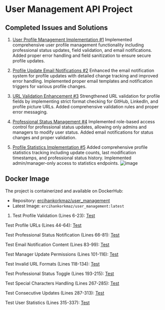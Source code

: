 # User Management API Project

## Completed Issues and Solutions
1. [User Profile Management Implementation #1](https://github.com/ErcihanK/user_management/issues/1)
   Implemented comprehensive user profile management functionality including professional status updates, field validation, and email notifications. Added proper error handling and field sanitization to ensure secure profile updates.

2. [Profile Update Email Notifications #2](https://github.com/ErcihanK/user_management/issues/2)
   Enhanced the email notification system for profile updates with detailed change tracking and improved error handling. Implemented proper email templates and notification triggers for various profile changes.

3. [URL Validation Enhancement #3](https://github.com/ErcihanK/user_management/issues/3)
   Strengthened URL validation for profile fields by implementing strict format checking for GitHub, LinkedIn, and profile picture URLs. Added comprehensive validation rules and proper error messaging.

4. [Professional Status Management #4](https://github.com/ErcihanK/user_management/issues/4)
   Implemented role-based access control for professional status updates, allowing only admins and managers to modify user status. Added email notifications for status changes and proper validation.

5. [Profile Statistics Implementation #5](https://github.com/ErcihanK/user_management/issues/5)
   Added comprehensive profile statistics tracking including update counts, last modification timestamps, and professional status history. Implemented admin/manager-only access to statistics endpoints.
![image](https://github.com/user-attachments/assets/3b23ae95-3622-4907-8306-8e61d7737f19)

## Docker Image
The project is containerized and available on DockerHub:
- Repository: [ercihankorkmaz/user_management](https://hub.docker.com/repository/docker/ercihankorkmaz/user_management)
- Latest Image: `ercihankorkmaz/user_management:latest`

1. Test Profile Validation (Lines 6-23):
[Test](https://github.com/ErcihanK/user_management/blob/main/tests/test_api/test_profile_management.py#L6-L23)

Test Profile URLs (Lines 44-64):
[Test](https://github.com/ErcihanK/user_management/blob/main/tests/test_api/test_profile_management.py#L39-L56)

Test Professional Status Notification (Lines 66-81):
[Test](https://github.com/ErcihanK/user_management/blob/main/tests/test_api/test_profile_management.py#L57-L70)

Test Email Notification Content (Lines 83-99):
[Test](https://github.com/ErcihanK/user_management/blob/main/tests/test_api/test_profile_management.py#L83-L99)

Test Manager Update Permissions (Lines 101-116):
[Test](https://github.com/ErcihanK/user_management/blob/main/tests/test_api/test_profile_management.py#L89-L101)

Test Invalid URL Formats (Lines 118-134):
[Test](https://github.com/ErcihanK/user_management/blob/main/tests/test_api/test_profile_management.py#L104-L117)

Test Professional Status Toggle (Lines 193-215):
[Test](https://github.com/ErcihanK/user_management/blob/main/tests/test_api/test_profile_management.py#L242-L263)

Test Special Characters Handling (Lines 267-285):
[Test](https://github.com/ErcihanK/user_management/blob/main/tests/test_api/test_profile_management.py#L316-L333)

Test Consecutive Updates (Lines 287-313):
[Test](https://github.com/ErcihanK/user_management/blob/main/tests/test_api/test_profile_management.py#335-L358)

Test User Statistics (Lines 315-337):
[Test ](https://github.com/ErcihanK/user_management/blob/main/tests/test_api/test_profile_management.py#L376-L397)
